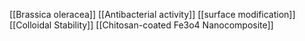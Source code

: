 [[Brassica oleracea]]
[[Antibacterial activity]]
[[surface modification]]
[[Colloidal Stability]]
[[Chitosan-coated Fe3o4 Nanocomposite]]
